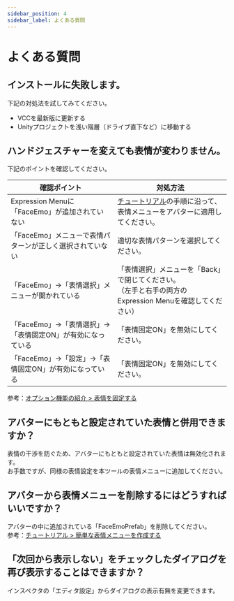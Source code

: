 ```yaml
---
sidebar_position: 4
sidebar_label: よくある質問
---
```


# よくある質問

## インストールに失敗します。

下記の対処法を試してみてください。

- VCCを最新版に更新する
- Unityプロジェクトを浅い階層（ドライブ直下など）に移動する

## ハンドジェスチャーを変えても表情が変わりません。

下記のポイントを確認してください。

|<center>確認ポイント</center>|<center>対処方法</center>|
|:-|:-|
| Expression Menuに「FaceEmo」が追加されていない|[チュートリアル](../tutorials/)の手順に沿って、表情メニューをアバターに適用してください。|
| 「FaceEmo」メニューで表情パターンが正しく選択されていない|適切な表情パターンを選択してください。|
| 「FaceEmo」→「表情選択」メニューが開かれている|「表情選択」メニューを「Back」で閉じてください。<br/>（左手と右手の両方のExpression Menuを確認してください）|
| 「FaceEmo」→「表情選択」→「表情固定ON」が有効になっている|「表情固定ON」を無効にしてください。|
| 「FaceEmo」→「設定」→「表情固定ON」が有効になっている|「表情固定ON」を無効にしてください。|

参考：[オプション機能の紹介 > 表情を固定する](../optional-functions/emote-lock/)

## アバターにもともと設定されていた表情と併用できますか？

表情の干渉を防ぐため、アバターにもともと設定されていた表情は無効化されます。  
お手数ですが、同様の表情設定を本ツールの表情メニューに追加してください。

## アバターから表情メニューを削除するにはどうすればいいですか？

アバターの中に追加されている「FaceEmoPrefab」を削除してください。  
参考：[チュートリアル > 簡単な表情メニューを作成する](../tutorials/simple-menu/)

## 「次回から表示しない」をチェックしたダイアログを再び表示することはできますか？

インスペクタの「エディタ設定」からダイアログの表示有無を変更できます。
